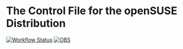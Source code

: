# The Control File for the openSUSE Distribution #

[![Workflow Status](https://github.com/yast/skelcd-control-openSUSE/workflows/CI/badge.svg?branch=master)](
https://github.com/yast/skelcd-control-openSUSE/actions?query=branch%3Amaster)
[![OBS](https://github.com/yast/skelcd-control-openSUSE/actions/workflows/submit.yml/badge.svg)](https://github.com/yast/skelcd-control-openSUSE/actions/workflows/submit.yml)


